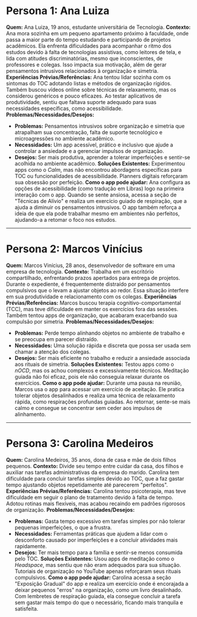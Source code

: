 # Persona 1: Ana Luiza

**Quem:** Ana Luiza, 19 anos, estudante universitária de Tecnologia.
**Contexto:**
  Ana mora sozinha em um pequeno apartamento próximo à faculdade, onde passa a maior parte do tempo estudando e participando de projetos acadêmicos. Ela enfrenta dificuldades para acompanhar o ritmo dos estudos devido à falta de tecnologias assistivas, como leitores de tela, e lida com atitudes discriminatórias, mesmo que inconscientes, de professores e colegas. Isso impacta sua motivação, além de gerar pensamentos intrusivos relacionados à organização e simetria.
**Experiências Prévias/Referências:**
  Ana tentou lidar sozinha com os sintomas do TOC adotando listas e métodos de organização rígidos. Também buscou vídeos online sobre técnicas de relaxamento, mas os considerou genéricos e pouco eficazes. Ao testar aplicativos de produtividade, sentiu que faltava suporte adequado para suas necessidades específicas, como acessibilidade.
**Problemas/Necessidades/Desejos:**
- **Problemas:** Pensamentos intrusivos sobre organização e simetria que atrapalham sua concentração, falta de suporte tecnológico e microagressões no ambiente acadêmico.
- **Necessidades:** Um app acessível, prático e inclusivo que ajude a controlar a ansiedade e a gerenciar impulsos de organização.
- **Desejos:** Ser mais produtiva, aprender a tolerar imperfeições e sentir-se acolhida no ambiente acadêmico.
**Soluções Existentes:**
  Experimentou apps como o *Calm*, mas não encontrou abordagens específicas para TOC ou funcionalidades de acessibilidade. Planners digitais reforçaram sua obsessão por perfeição.
**Como o app pode ajudar:**
  Ana configura as opções de acessibilidade (como tradução em Libras) logo na primeira interação com o app. Quando se sente ansiosa, acessa a seção de "Técnicas de Alívio" e realiza um exercício guiado de respiração, que a ajuda a diminuir os pensamentos intrusivos. O app também reforça a ideia de que ela pode trabalhar mesmo em ambientes não perfeitos, ajudando-a a retomar o foco nos estudos.

---

# Persona 2: Marcos Vinícius

**Quem:** Marcos Vinícius, 28 anos, desenvolvedor de software em uma empresa de tecnologia.
**Contexto:**
  Trabalha em um escritório compartilhado, enfrentando prazos apertados para entrega de projetos. Durante o expediente, é frequentemente distraído por pensamentos compulsivos que o levam a ajustar objetos ao redor. Essa situação interfere em sua produtividade e relacionamento com os colegas.
**Experiências Prévias/Referências:**
  Marcos buscou terapia cognitivo-comportamental (TCC), mas teve dificuldade em manter os exercícios fora das sessões. Também tentou apps de organização, que acabaram exacerbando sua compulsão por simetria.
**Problemas/Necessidades/Desejos:**
- **Problemas:** Perde tempo alinhando objetos no ambiente de trabalho e se preocupa em parecer distraído.
- **Necessidades:** Uma solução rápida e discreta que possa ser usada sem chamar a atenção dos colegas.
- **Desejos:** Ser mais eficiente no trabalho e reduzir a ansiedade associada aos rituais de simetria.
**Soluções Existentes:**
  Testou apps como o *nOCD*, mas os achou complexos e excessivamente técnicos. Meditação guiada não foi eficaz, pois ele não conseguia relaxar durante os exercícios.
**Como o app pode ajudar:**
  Durante uma pausa na reunião, Marcos usa o app para acessar um exercício de aceitação. Ele pratica tolerar objetos desalinhados e realiza uma técnica de relaxamento rápida, como respirações profundas guiadas. Ao retornar, sente-se mais calmo e consegue se concentrar sem ceder aos impulsos de alinhamento.

---

# Persona 3: Carolina Medeiros

**Quem:** Carolina Medeiros, 35 anos, dona de casa e mãe de dois filhos pequenos.
**Contexto:**
  Divide seu tempo entre cuidar da casa, dos filhos e auxiliar nas tarefas administrativas da empresa do marido. Carolina tem dificuldade para concluir tarefas simples devido ao TOC, que a faz gastar tempo ajustando objetos repetidamente até parecerem "perfeitos".
**Experiências Prévias/Referências:**
  Carolina tentou psicoterapia, mas teve dificuldade em seguir o plano de tratamento devido à falta de tempo. Adotou rotinas mais flexíveis, mas acabou recaindo em padrões rigorosos de organização.
**Problemas/Necessidades/Desejos:**
- **Problemas:** Gasta tempo excessivo em tarefas simples por não tolerar pequenas imperfeições, o que a frustra.
- **Necessidades:** Ferramentas práticas que ajudem a lidar com o desconforto causado por imperfeições e a concluir atividades mais rapidamente.
- **Desejos:** Ter mais tempo para a família e sentir-se menos consumida pelo TOC.
**Soluções Existentes:**
  Usou apps de meditação como o *Headspace*, mas sentiu que não eram adequados para sua situação. Tutoriais de organização no YouTube apenas reforçaram seus rituais compulsivos.
**Como o app pode ajudar:**
  Carolina acessa a seção "Exposição Gradual" do app e realiza um exercício onde é encorajada a deixar pequenos "erros" na organização, como um livro desalinhado. Com lembretes de respiração guiada, ela consegue concluir a tarefa sem gastar mais tempo do que o necessário, ficando mais tranquila e satisfeita.

